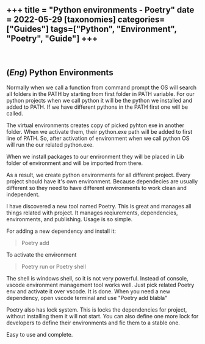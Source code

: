 +++
title = "Python environments - Poetry"
date = 2022-05-29
[taxonomies]
categories=["Guides"]
tags=["Python", "Environment", "Poetry", "Guide"]
+++
---
<br>

## (*Eng*) Python Environments
Normally when we call a function from command prompt the OS will search all folders in the PATH by starting from first folder in PATH variable. For our python projects when we call python it will be the python we installed and added to PATH. If we have different pythons in the PATH first one will be called.

The virtual environments creates copy of picked pyhton exe in another folder. When we activate them, their python.exe path will be added to first line of PATH. So, after activation of environment when we call python OS will run the our related python.exe.

When we install packages to our enrironment they will be placed in Lib folder of environment and will be imported from there.

As a result, we create python environments for all different project. Every project should have it's own environment. Because dependecies are usually different so they need to have different environments to work clean and independent.

I have discovered a new tool named Poetry. This is great and manages all things related with project. It manages reqiurements, dependencies, environments, and publishing. Usage is so simple.

For adding a new dependency and install it:
>Poetry add

To activate the environment
>Poetry run or Poetry shell

The shell is windows shell, so it is not very powerful. Instead of console, vscode environment management tool works well. Just pick related Poetry env and activate it over vscode. It is done. When you need a new dependency, open vscode terminal and use "Poetry add blabla"

Poetry also has lock system. This is locks the dependencies for project, without installing them it will not start. You can also define one more lock for developers to define their environments and fic them to a stable one.

Easy to use and complete.